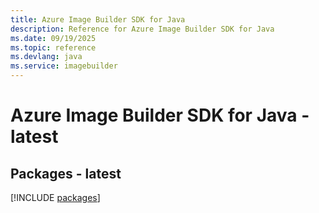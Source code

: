 ```yaml
---
title: Azure Image Builder SDK for Java
description: Reference for Azure Image Builder SDK for Java
ms.date: 09/19/2025
ms.topic: reference
ms.devlang: java
ms.service: imagebuilder
---
```

# Azure Image Builder SDK for Java - latest
## Packages - latest
[!INCLUDE [packages](image-builder-index.md)]